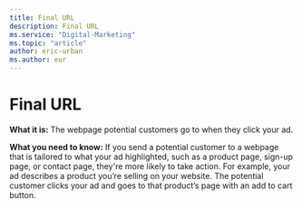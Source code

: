 ```yaml
---
title: Final URL
description: Final URL
ms.service: "Digital-Marketing"
ms.topic: "article"
author: eric-urban
ms.author: eur
---
```


# Final URL

**What it is:**  The webpage potential customers go to when they click your ad.

**What you need to know:**  If you send a potential customer to a webpage that is tailored to what your ad highlighted, such as a product page, sign-up page, or contact page, they're more likely to take action. For example, your ad describes a product you’re selling on your website. The potential customer clicks your ad and goes to that product’s page with an add to cart button.


